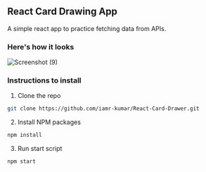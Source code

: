## React Card Drawing App
A simple react app to practice fetching data from APIs.

### Here's how it looks
![Screenshot (9)](https://user-images.githubusercontent.com/58480195/92297776-56c6f600-ef60-11ea-8758-a4d77f689e79.png)

### Instructions to install
1. Clone the repo
```sh
git clone https://github.com/iamr-kumar/React-Card-Drawer.git
```
2. Install NPM packages
```sh
npm install
```

3. Run start script
```sh
npm start
```
